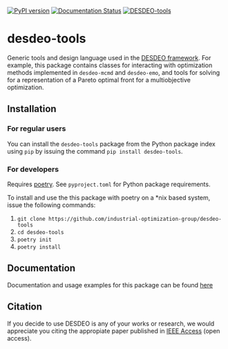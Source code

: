 [![PyPI version](https://badge.fury.io/py/desdeo-tools.svg)](https://badge.fury.io/py/desdeo-tools)
[![Documentation Status](https://readthedocs.org/projects/desdeo-tools/badge/?version=latest)](https://desdeo-tools.readthedocs.io/en/latest/?badge=latest)
[![DESDEO-tools](https://github.com/Sepuliini/desdeo-tools/actions/workflows/automate-DESDEO-tools.yml/badge.svg)](https://github.com/Sepuliini/desdeo-tools/actions/workflows/DESDEO-tools.yml)

# desdeo-tools

Generic tools and design language used in the
[DESDEO framework](https://github.com/industrial-optimization-group/DESDEO).
For example,
this package contains classes for interacting with optimization methods
implemented in `desdeo-mcmd` and `desdeo-emo`, and tools for solving for a
representation of a Pareto optimal front for a multiobjective optimization.

## Installation

### For regular users
You can install the `desdeo-tools` package from the Python package index using `pip` by issuing the command `pip install desdeo-tools`.

### For developers
Requires [poetry](https://python-poetry.org/). See `pyproject.toml` for Python package requirements.

To install and use the this package with poetry on a \*nix based system,
issue the following commands:

1. `git clone https://github.com/industrial-optimization-group/desdeo-tools`
2. `cd desdeo-tools`
3. `poetry init`
4. `poetry install`

## Documentation

Documentation and usage examples for this package can be found [here](https://desdeo-tools.readthedocs.io/en/latest/)

## Citation

If you decide to use DESDEO is any of your works or research, we would appreciate you citing the appropiate paper published in [IEEE Access](https://doi.org/10.1109/ACCESS.2021.3123825) (open access).
